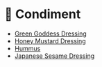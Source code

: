# 🍯 Condiment

- [Green Goddess Dressing](../recipes/garden_goodness.md)
- [Honey Mustard Dressing](../recipes/honey_mustard_dressing.md)
- [Hummus](../recipes/hummus.md)
- [Japanese Sesame Dressing](../recipes/seaseme_dressing.md)
